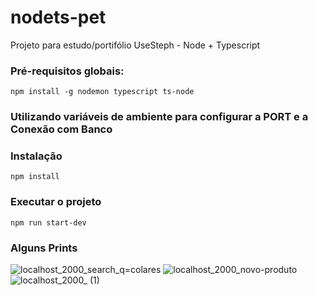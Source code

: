 # nodets-pet
Projeto para estudo/portifólio UseSteph - Node + Typescript

### Pré-requisitos globais:
`npm install -g nodemon typescript ts-node`

### Utilizando variáveis de ambiente para configurar a PORT e a Conexão com Banco

### Instalação
`npm install`

### Executar o projeto 
`npm run start-dev`

### Alguns Prints 

![localhost_2000_search_q=colares](https://github.com/Alissonrcosta/nodets-usesteph/assets/82480903/61b855e2-918a-4d5b-9187-4b151f238cb4)
![localhost_2000_novo-produto](https://github.com/Alissonrcosta/nodets-usesteph/assets/82480903/fe8b87fa-83ef-42fd-bfcc-3f2101c24c99)
![localhost_2000_ (1)](https://github.com/Alissonrcosta/nodets-usesteph/assets/82480903/5e563b69-7c29-4cb4-a9b6-122fcb8fa4ff)
